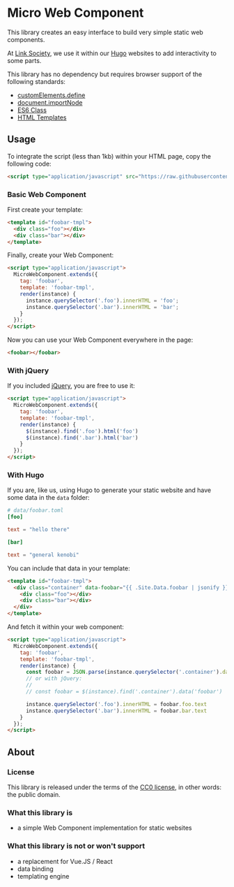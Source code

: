 # Micro Web Component

This library creates an easy interface to build very simple static web components.

At [Link Society](https://link-society.com), we use it within our
[Hugo](https://gohugo.io) websites to add interactivity to some parts.

This library has no dependency but requires browser support of the following
standards:

 - [customElements.define](https://caniuse.com/mdn-api_window_customelements)
 - [document.importNode](https://caniuse.com/mdn-api_document_importnode)
 - [ES6 Class](https://caniuse.com/es6-class)
 - [HTML Templates](https://caniuse.com/template)

## Usage

To integrate the script (less than 1kb) within your HTML page, copy the following code:

```html
<script type="application/javascript" src="https://raw.githubusercontent.com/link-society/micro-web-component/main/index.js"></script>
```

### Basic Web Component

First create your template:

```html
<template id="foobar-tmpl">
  <div class="foo"></div>
  <div class="bar"></div>
</template>
```

Finally, create your Web Component:

```html
<script type="application/javascript">
  MicroWebComponent.extends({
    tag: 'foobar',
    template: 'foobar-tmpl',
    render(instance) {
      instance.querySelector('.foo').innerHTML = 'foo';
      instance.querySelector('.bar').innerHTML = 'bar';
    }
  });
</script>
```

Now you can use your Web Component everywhere in the page:

```html
<foobar></foobar>
```

### With jQuery

If you included [jQuery](https://jquery.com), you are free to use it:

```html
<script type="application/javascript">
  MicroWebComponent.extends({
    tag: 'foobar',
    template: 'foobar-tmpl',
    render(instance) {
      $(instance).find('.foo').html('foo')
      $(instance).find('.bar').html('bar')
    }
  });
</script>
```

### With Hugo

If you are, like us, using Hugo to generate your static website and have some
data in the `data` folder:

```toml
# data/foobar.toml
[foo]

text = "hello there"

[bar]

text = "general kenobi"
```

You can include that data in your template:

```html
<template id="foobar-tmpl">
  <div class="container" data-foobar="{{ .Site.Data.foobar | jsonify }}">
    <div class="foo"></div>
    <div class="bar"></div>
  </div>
</template>
```

And fetch it within your web component:

```html
<script type="application/javascript">
  MicroWebComponent.extends({
    tag: 'foobar',
    template: 'foobar-tmpl',
    render(instance) {
      const foobar = JSON.parse(instance.querySelector('.container').dataset.foobar)
      // or with jQuery:
      //
      // const foobar = $(instance).find('.container').data('foobar')

      instance.querySelector('.foo').innerHTML = foobar.foo.text
      instance.querySelector('.bar').innerHTML = foobar.bar.text
    }
  });
</script>
```

## About

### License

This library is released under the terms of the [CC0 license](https://creativecommons.org/publicdomain/zero/1.0),
in other words: the public domain.

### What this library is

 - a simple Web Component implementation for static websites

### What this library is not or won't support

 - a replacement for Vue.JS / React
 - data binding
 - templating engine
